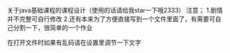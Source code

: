 关于java基础课程的课程设计（使用的话请给我star一下哦2333）
注意；
1.剧情并不完整可自行修改
2.还有本来为了方便直接写到一个文件里面了，有需要可自己分割一下，很简单的一个作业


在打开文件时如果有乱码请在设置里调节一下文字
